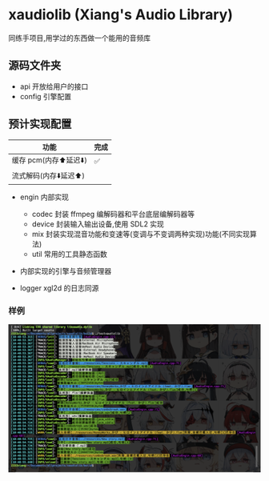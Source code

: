 # xaudiolib (Xiang's Audio Library)

同练手项目,用学过的东西做一个能用的音频库

## 源码文件夹

-   api
    开放给用户的接口
-   config
    引擎配置

## 预计实现配置

| 功能               | 完成 |
|------------------|----|
| 缓存 pcm(内存⬆️延迟⬇️) |  ✅ |
| 流式解码(内存⬇️延迟⬆️)   |    |

-   engin
    内部实现
    -   codec 封装 ffmpeg 编解码器和平台底层编解码器等
    -   device 封装输入输出设备,使用 SDL2 实现
    -   mix 封装实现混音功能和变速等(变调与不变调两种实现)功能(不同实现算法)
    -   util 常用的工具静态函数
-   内部实现的引擎与音频管理器

-   logger xgl2d 的日志同源

### 样例
![sample](sample.jpg)
